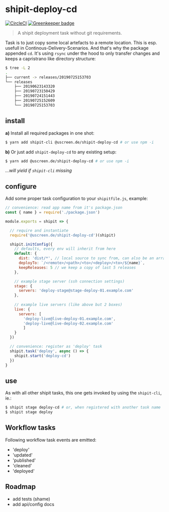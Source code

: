# shipit-deploy-cd

[![CircleCI](https://circleci.com/gh/uscreen/shipit-deploy-cd.svg?style=svg)](https://circleci.com/gh/uscreen/shipit-deploy-cd) [![Greenkeeper badge](https://badges.greenkeeper.io/uscreen/shipit-deploy-cd.svg)](https://greenkeeper.io/)

> A shipit deployment task without git requirements. 

Task is to just copy some local artefacts to a remote location. This is esp. usefull in Continous-Delivery-Scenarios. And that's why the package appended `cd`. It's using `rsync` under the hood to only transfer changes and keeps a capristrano like directory structure:

```sh
$ tree -L 2
.
├── current -> releases/20190725153703
└── releases
    ├── 20190623143320
    ├── 20190723150429
    ├── 20190724151443
    ├── 20190725152609
    └── 20190725153703
```

## install

__a)__ Install all required packages in one shot:

```sh
$ yarn add shipit-cli @uscreen.de/shipit-deploy-cd # or use npm -i
```

__b)__ Or just add `shipit-deploy-cd` to any existing setup:

```sh
$ yarn add @uscreen.de/shipit-deploy-cd # or use npm -i
```

_...will yield if `shipit-cli` missing_

## configure 

Add some proper task configuration to your `shipitfile.js`, example:

```js
// convenience: read app name from it's package.json
const { name } = require('./package.json')

module.exports = shipit => {

  // require and instantiate
  require('@uscreen.de/shipit-deploy-cd')(shipit)

  shipit.initConfig({
    // defaults, every env will inherit from here
    default: {
      dist: 'dist/*', // local source to sync from, can also be an array, like ['public', 'assets']
      deployTo: `/<remote>/<path>/<to>/<deploy>/<to>/${name}`,
      keepReleases: 5 // we keep a copy of last 5 releases
    },

    // example stage server (ssh connection settings)
    stage: {
      servers: 'deploy-stage@stage-deploy-01.example.com'
    },
    
    // example live servers (like above but 2 boxes)
    live: {
      servers: [
        'deploy-live@live-deploy-01.example.com',
        'deploy-live@live-deploy-02.example.com'
        ]
    }
  })

  // convenience: register as 'deploy' task
  shipit.task('deploy', async () => {
    shipit.start('deploy-cd')
  })
}

```

## use

As with all other shipit tasks, this one gets invoked by using the `shipit-cli`, ie.:

```sh
$ shipit stage deploy-cd # or, when registered with another task name
$ shipit stage deploy
```

## Workflow tasks

Following workflow task events are emitted:

- 'deploy'
- 'updated'
- 'published'
- 'cleaned'
- 'deployed'

## Roadmap

- add tests (shame)
- add api/config docs